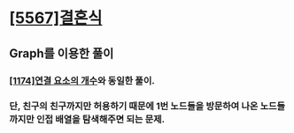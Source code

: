 # [[5567]결혼식](https://www.acmicpc.net/problem/5567)  
  
## Graph를 이용한 풀이  
  
### [[1174]연결 요소의 개수](https://github.com/bosl95/Algorithm/tree/master/Graph/%5B1174%5D%EC%97%B0%EA%B2%B0%20%EC%9A%94%EC%86%8C%EC%9D%98%20%EA%B0%9C%EC%88%98)와 동일한 풀이.  
### 단, 친구의 친구까지만 허용하기 때문에 1번 노드들을 방문하여 나온 노드들까지만  인접 배열을 탐색해주면 되는 문제.